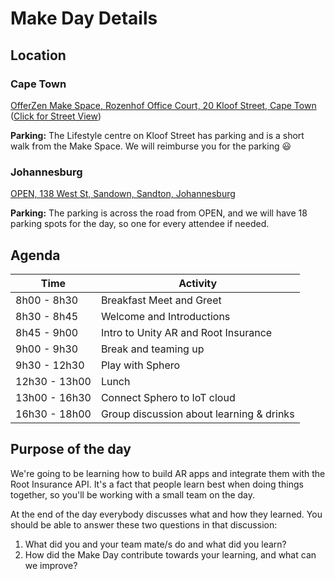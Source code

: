 # Make Day Details

## Location

### Cape Town

[OfferZen Make Space, Rozenhof Office Court, 20 Kloof Street, Cape Town](https://goo.gl/maps/VozHDtHJ8R62)
([Click for Street View](https://www.google.co.za/maps/@-33.9280013,18.4127532,3a,75y,304.65h,88.36t/data=!3m6!1e1!3m4!1sEyqvQcPVm-QKr3ZA3gNEng!2e0!7i13312!8i6656))

<b>Parking:</b> The Lifestyle centre on Kloof Street has parking and is a short walk from the Make Space. We will reimburse you for the parking :smiley:

### Johannesburg
[OPEN, 138 West St, Sandown, Sandton, Johannesburg](https://goo.gl/maps/5LLtsJ8f7832)

<b>Parking:</b> The parking is across the road from OPEN, and we will have 18 parking spots for the day, so one for every attendee if needed.

## Agenda

| Time          | Activity    |
|---------------|-------------|
| 8h00  - 8h30  | Breakfast Meet and Greet |
| 8h30  - 8h45  | Welcome and Introductions |
| 8h45  - 9h00  | Intro to Unity AR and Root Insurance |
| 9h00  - 9h30 | Break and teaming up |
| 9h30 - 12h30 | Play with Sphero |
| 12h30 - 13h00 | Lunch |
| 13h00 - 16h30 | Connect Sphero to IoT cloud |
| 16h30 - 18h00 | Group discussion about learning & drinks|


## Purpose of the day

We're going to be learning how to build AR apps and integrate them with the Root Insurance API. It's a fact that people learn best when doing things together, so you'll be working with a small team on the day.

At the end of the day everybody discusses what and how they learned. You should be able to answer these two questions in that discussion:

1.  What did you and your team mate/s do and what did you learn?
2.  How did the Make Day contribute towards your learning, and what can we improve?

